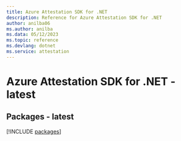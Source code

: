 ```yaml
---
title: Azure Attestation SDK for .NET
description: Reference for Azure Attestation SDK for .NET
author: anilba06
ms.author: anilba
ms.data: 05/12/2023
ms.topic: reference
ms.devlang: dotnet
ms.service: attestation
---
```

# Azure Attestation SDK for .NET - latest
## Packages - latest
[!INCLUDE [packages](attestation-index.md)]